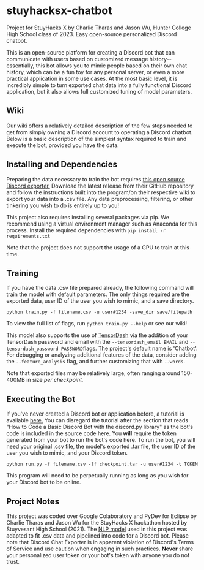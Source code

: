 # stuyhacksx-chatbot
Project for StuyHacks X by Charlie Tharas and Jason Wu, Hunter College High School class of 2023. Easy open-source personalized Discord chatbot.

This is an open-source platform for creating a Discord bot that can communicate with users based on customized message history--essentially, this bot allows you to mimic people based on their own chat history, which can be a fun toy for any personal server, or even a more practical application in some use cases. At the most basic level, it is incredibly simple to turn exported chat data into a fully functional Discord application, but it also allows full customized tuning of model parameters. 

## Wiki
Our wiki offers a relatively detailed description of the few steps needed to get from simply owning a Discord account to operating a Discord chatbot. Below is a basic description of the simplest syntax required to train and execute the bot, provided you have the data.

## Installing and Dependencies
Preparing the data necessary to train the bot requires [this open source Discord exporter.](https://github.com/Tyrrrz/DiscordChatExporter) Download the latest release from their GitHub repository and follow the instructions built into the program/on their respective wiki to export your data into a .csv file. Any data preprocessing, filtering, or other tinkering you wish to do is entirely up to you!

This project also requires installing several packages via pip. We recommend using a virtual environment manager such as Anaconda for this process. Install the required dependencies with
`pip install -r requirements.txt`

Note that the project does not support the usage of a GPU to train at this time.

## Training
If you have the data .csv file prepared already,  the following command will train the model with default parameters. The only things required are the exported data, user ID of the user you wish to mimic, and a save directory.

    python train.py -f filename.csv -u user#1234 -save_dir save/filepath
To view the full list of flags, run `python train.py --help` or see our wiki!

This model also supports the use of [TensorDash](https://github.com/CleanPegasus/TensorDash) via the addition of your TensorDash password and email with the `--tensordash_email EMAIL` and `--tensordash_password PASSWORD`flags. The project's default name is 'Chatbot'. 
For debugging or analyzing additional features of the data, consider adding the `--feature_analysis` flag, and further customizing that with `--words`. 

Note that exported files may be relatively large, often ranging around 150-400MB in size *per checkpoint.*

## Executing the Bot
If you've never created a Discord bot or application before, a tutorial is available [here.](https://www.freecodecamp.org/news/create-a-discord-bot-with-python/) You can disregard the tutorial after the section that reads "How to Code a Basic Discord Bot with the discord.py library" as the bot's code is included in the source code here. You **will** require the token generated from your bot to run the bot's code here.
To run the bot, you will need your original .csv file, the model's exported .tar file, the user ID of the user you wish to mimic, and your Discord token.

    python run.py -f filename.csv -lf checkpoint.tar -u user#1234 -t TOKEN
This program will need to be perpetually running as long as you wish for your Discord bot to be online.

## Project Notes
This project was coded over Google Colaboratory and PyDev for Eclipse by Charlie Tharas and Jason Wu for the StuyHacks X hackathon hosted by Stuyvesant High School (2021). The [NLP model](https://medium.com/swlh/end-to-end-chatbot-using-sequence-to-sequence-architecture-e24d137f9c78) used in this project was adapted to fit .csv data and pipelined into code for a Discord bot. Please note that Discord Chat Exporter is in apparent violation of Discord's Terms of Service and use caution when engaging in such practices. **Never** share your personalized user token or your bot's token with anyone you do not trust.
